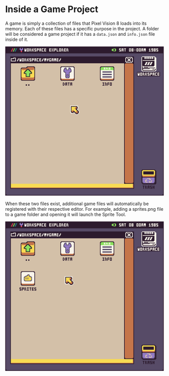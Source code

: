 # Inside a Game Project

A game is simply a collection of files that Pixel Vision 8 loads into its memory. Each of these files has a specific purpose in the project. A folder will be considered a game project if it has a `data.json` and `info.json` file inside of it. 

<p style="text-align:center"><img src="images/InsideAGameProject_image_0.png" /></p>

When these two files exist, additional game files will automatically be registered with their respective editor. For example, adding a sprites.png file to a game folder and opening it will launch the Sprite Tool.

<p style="text-align:center"><img src="images/InsideAGameProject_image_1.png" /></p>


